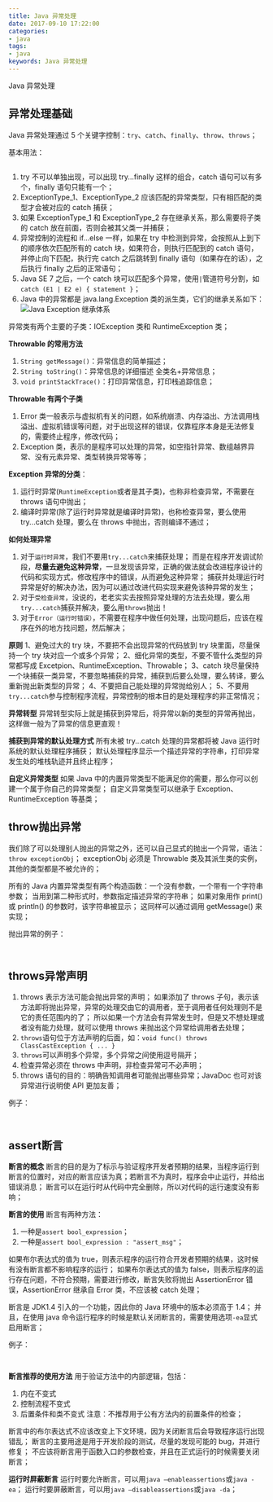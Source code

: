 ```yaml
---
title: Java 异常处理
date: 2017-09-10 17:22:00
categories:
- java
tags:
- java
keywords: Java 异常处理
---
```


> 
Java 异常处理

<!-- more -->

## 异常处理基础
Java 异常处理通过 5 个关键字控制：`try`、`catch`、`finally`、`throw`、`throws`；

基本用法：
<pre><code class="language-java line-numbers"><script type="text/plain">try {
    // 可能抛出异常的语句
} catch (ExceptionType_1 e) {
    // 处理异常的语句
} catch (ExceptionType_2 e) {
    // 处理异常的语句
} finally {
    // finally块中的代码总是被执行，不管有没有发生异常
}
</script></code></pre>



1) try 不可以单独出现，可以出现 try...finally 这样的组合，catch 语句可以有多个，finally 语句只能有一个；
2) ExceptionType_1、ExceptionType_2 应该匹配的异常类型，只有相匹配的类型才会被对应的 catch 捕获；
3) 如果 ExceptionType_1 和 ExceptionType_2 存在继承关系，那么需要将子类的 catch 放在前面，否则会被其父类一并捕获；
4) 异常控制的流程和 if...else 一样，如果在 try 中检测到异常，会按照从上到下的顺序依次匹配所有的 catch 块，如果符合，则执行匹配到的 catch 语句，并停止向下匹配，执行完 catch 之后跳转到 finally 语句（如果存在的话），之后执行 finally 之后的正常语句；
5) Java SE 7 之后，一个 catch 块可以匹配多个异常，使用`|`管道符号分割，如`catch (E1 | E2 e) { statement }`；
6) Java 中的异常都是 java.lang.Exception 类的派生类，它们的继承关系如下：
![Java Exception 继承体系](/images/java-exception.png)

异常类有两个主要的子类：IOException 类和 RuntimeException 类；

**Throwable 的常用方法**
1) `String getMessage()`：异常信息的简单描述；
2) `String toString()`：异常信息的详细描述 全类名+异常信息；
3) `void printStackTrace()`：打印异常信息，打印栈追踪信息；

**Throwable 有两个子类**
1) Error 类一般表示与虚拟机有关的问题，如系统崩溃、内存溢出、方法调用栈溢出、虚拟机错误等问题，对于出现这样的错误，仅靠程序本身是无法修复的，需要终止程序，修改代码；
2) Exception 类，表示的是程序可以处理的异常，如空指针异常、数组越界异常、没有元素异常、类型转换异常等等；

**Exception 异常的分类**：
1) 运行时异常(`RuntimeException`或者是其子类)，也称非检查异常，不需要在 throws 语句中抛出；
2) 编译时异常(除了运行时异常就是编译时异常)，也称检查异常，要么使用 try...catch 处理，要么在 throws 中抛出，否则编译不通过；

**如何处理异常**
1) 对于`运行时异常`，我们不要用`try...catch`来捕获处理；
而是在程序开发调试阶段，**尽量去避免这种异常**，一旦发现该异常，正确的做法就会改进程序设计的代码和实现方式，修改程序中的错误，从而避免这种异常；
捕获并处理运行时异常是好的解决办法，因为可以通过改进代码实现来避免该种异常的发生；
2) 对于`受检查异常`，没说的，老老实实去按照异常处理的方法去处理，要么用`try...catch`捕获并解决，要么用`throws`抛出！
3) 对于`Error（运行时错误）`，不需要在程序中做任何处理，出现问题后，应该在程序在外的地方找问题，然后解决；

**原则**
1、避免过大的 try 块，不要把不会出现异常的代码放到 try 块里面，尽量保持一个 try 块对应一个或多个异常；
2、细化异常的类型，不要不管什么类型的异常都写成 Excetpion、RuntimeException、Throwable；
3、catch 块尽量保持一个块捕获一类异常，不要忽略捕获的异常，捕获到后要么处理，要么转译，要么重新抛出新类型的异常；
4、不要把自己能处理的异常抛给别人；
5、不要用`try...catch`参与控制程序流程，异常控制的根本目的是处理程序的非正常情况；

**异常转型**
异常转型实际上就是捕获到异常后，将异常以新的类型的异常再抛出，这样做一般为了异常的信息更直观！

**捕获到异常的默认处理方式**
所有未被 try...catch 处理的异常都将被 Java 运行时系统的默认处理程序捕获；
默认处理程序显示一个描述异常的字符串，打印异常发生处的堆栈轨迹并且终止程序；

**自定义异常类型**
如果 Java 中的内置异常类型不能满足你的需要，那么你可以创建一个属于你自己的异常类型；
自定义异常类型可以继承于 Exception、RuntimeException 等基类；


## throw抛出异常
我们除了可以处理别人抛出的异常之外，还可以自己显式的抛出一个异常，语法：`throw exceptionObj`；
exceptionObj 必须是 Throwable 类及其派生类的实例，其他的类型都是不被允许的；

所有的 Java 内置异常类型有两个构造函数：一个没有参数，一个带有一个字符串参数；
当用到第二种形式时，参数指定描述异常的字符串；
如果对象用作 print() 或 println() 的参数时，该字符串被显示；
这同样可以通过调用 getMessage() 来实现；

抛出异常的例子：
<pre><code class="language-java line-numbers"><script type="text/plain">import static java.lang.System.*;

public class Main {
    public static void main(String[] args) {
        try {
            func();
        } catch (RuntimeException e) {
            e.printStackTrace();
        }
    }

    public static void func() {
        try {
            throw new RuntimeException("这是一个运行时异常");
        } catch (RuntimeException e) {
            out.printf("catch exception [func()]\n");
            throw e; // 重新抛出
        }
    }
}
</script></code></pre>

<pre><code class="language-java line-numbers"><script type="text/plain"># root @ arch in ~/work on git:master x [20:10:43]
$ javac Main.java

# root @ arch in ~/work on git:master x [20:10:52]
$ java Main
catch exception [func()]
java.lang.RuntimeException: 这是一个运行时异常
	at Main.func(Main.java:14)
	at Main.main(Main.java:6)
</script></code></pre>



## throws异常声明
1) throws 表示方法可能会抛出异常的声明；
如果添加了 throws 子句，表示该方法即将抛出异常，异常的处理交由它的调用者，至于调用者任何处理则不是它的责任范围内的了；
所以如果一个方法会有异常发生时，但是又不想处理或者没有能力处理，就可以使用 throws 来抛出这个异常给调用者去处理；
2) `throws`语句位于方法声明的后面，如：`void func() throws ClassCastException { ... }`
3) `throws`可以声明多个异常，多个异常之间使用逗号隔开；
4) 检查异常必须在 throws 中声明，非检查异常可不必声明；
5) throws 语句的目的：明确告知调用者可能抛出哪些异常；JavaDoc 也可对该异常进行说明使 API 更加友善；

例子：
<pre><code class="language-java line-numbers"><script type="text/plain">import static java.lang.System.*;

public class Main {
    public static void main(String[] args) {
        try {
            func();
        } catch (MyException e) {
            e.printStackTrace();
        }
    }

    public static void func() throws MyException {
        throw new MyException("自定义错误");
    }
}

class MyException extends Exception {
    public MyException() {}
    public MyException(String msg) {
        super(msg);
    }
}
</script></code></pre>

<pre><code class="language-java line-numbers"><script type="text/plain"># root @ arch in ~/work on git:master x [20:33:50]
$ javac Main.java

# root @ arch in ~/work on git:master x [20:34:07]
$ java Main
MyException: 自定义错误
	at Main.func(Main.java:13)
	at Main.main(Main.java:6)
</script></code></pre>



## assert断言
**断言的概念**
断言的目的是为了标示与验证程序开发者预期的结果，当程序运行到断言的位置时，对应的断言应该为真；若断言不为真时，程序会中止运行，并给出错误消息；
断言可以在运行时从代码中完全删除，所以对代码的运行速度没有影响；

**断言的使用**
断言有两种方法：
1) 一种是`assert bool_expression`；
2) 一种是`assert bool_expression : "assert_msg"`；

如果布尔表达式的值为 true，则表示程序的运行符合开发者预期的结果，这时候有没有断言都不影响程序的运行；
如果布尔表达式的值为 false，则表示程序的运行存在问题，不符合预期，需要进行修改，断言失败将抛出 AssertionError 错误，AssertionError 继承自 Error 类，不应该被 catch 处理；

断言是 JDK1.4 引入的一个功能，因此你的 Java 环境中的版本必须高于 1.4；
并且，在使用 java 命令运行程序的时候是默认关闭断言的，需要使用选项`-ea`显式启用断言；

例子：
<pre><code class="language-java line-numbers"><script type="text/plain">public class Main {
    public static void main(String[] args) {
        assert args.length != 0 : "必须提供最少一个参数!";
    }
}
</script></code></pre>

<pre><code class="language-java line-numbers"><script type="text/plain"># root @ arch in ~/work on git:master x [21:01:03]
$ javac Main.java

# root @ arch in ~/work on git:master x [21:01:08]
$ java -ea Main
Exception in thread "main" java.lang.AssertionError: 必须提供最少一个参数!
	at Main.main(Main.java:3)

# root @ arch in ~/work on git:master x [21:01:13] C:1
$ java -ea Main 1 2 3
</script></code></pre>



**断言推荐的使用方法**
用于验证方法中的内部逻辑，包括：
1) 内在不变式
2) 控制流程不变式
3) 后置条件和类不变式
注意：不推荐用于公有方法内的前置条件的检查；

> 
断言中的布尔表达式不应该改变上下文环境，因为关闭断言后会导致程序运行出现错乱；
断言的主要用途是用于开发阶段的测试，尽量的发现可能的 bug，并进行修复；
不应该将断言用于函数入口的参数检查，并且在正式运行的时候需要关闭断言；

**运行时屏蔽断言**
运行时要允许断言，可以用`java –enableassertions`或`java -ea`；
运行时要屏蔽断言，可以用`java –disableassertions`或`java -da`；
